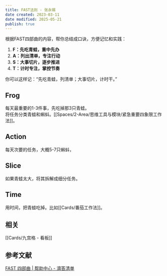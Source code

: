 ```yaml
---
title: FAST法则 - 张永锡
date created: 2023-03-11
date modified: 2025-05-21
publish: true
---
```

根据FAST四部曲的内容，帮你总结成口诀，方便记忆和实践：

1. **F：先吃青蛙，重中先办**
2. **A：列出清单，专注行动**
3. **S：大事切片，逐步推进**
4. **T：计时专注，掌控节奏**

你可以这样记：“先吃青蛙，列清单；大事切片，计时干。”

## Frog

每天最重要的1-3件事，先吃掉那3只青蛙。  
将任务分类青蛙和蝌蚪。[[Spaces/2-Area/思维工具与模块/紧急重要四象限工作法]]。

## Action

每天次要的任务，大概5-7只蝌蚪，

## Slice

如果青蛙太大，将其拆解成细分任务。

## Time

用时间，把青蛙吃掉。比如[[Cards/番茄工作法]]。

## 相关

[[Cards/九宫格 - 看板]]

## 参考文献

[FAST 四部曲 | 帮助中心 - 滴答清单](https://help.dida365.com/tasks/a/6194752031706578944/FAST%20%E5%9B%9B%E9%83%A8%E6%9B%B2)
